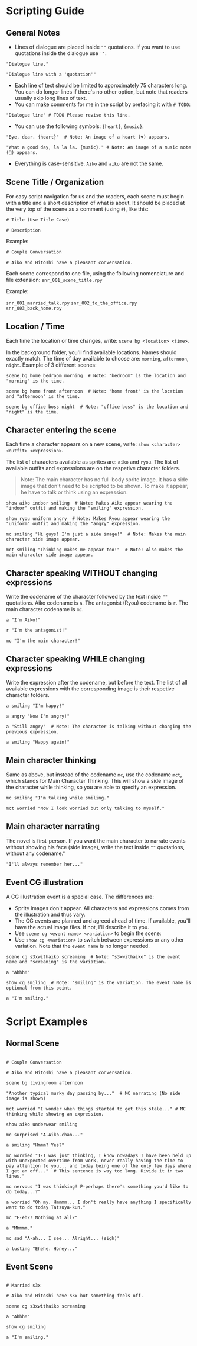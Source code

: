 # Scripting Guide

## General Notes

- Lines of dialogue are placed inside `""` quotations. If you want to use quotations inside the dialogue use `''`.

```renpy
"Dialogue line."

"Dialogue line with a 'quotation'"
```

- Each line of text should be limited to approximately 75 characters long. You can do longer lines if there's no other option, but note that readers usually skip long lines of text.
- You can make comments for me in the script by prefacing it with `# TODO`:

```renpy
"Dialogue line" # TODO Please revise this line.
```

- You can use the following symbols: `{heart}`, `{music}`.

```renpy
"Bye, dear. {heart}"  # Note: An image of a heart (❤️) appears.

"What a good day, la la la. {music}." # Note: An image of a music note (🎵) appears.
```

- Everything is case-sensitive. `Aiko` and `aiko` are not the same.

## Scene Title / Organization

For easy script navigation for us and the readers, each scene must begin with a title and a short description of what is about. It should be placed at the very top of the scene as a comment (using `#`), like this:

```renpy
# Title (Use Title Case)

# Description
```

Example:

```renpy
# Couple Conversation

# Aiko and Hitoshi have a pleasant conversation.
```

Each scene correspond to one file, using the following nomenclature and file extension:
`snr_001_scene_title.rpy`

Example:

`snr_001_married_talk.rpy`
`snr_002_to_the_office.rpy`
`snr_003_back_home.rpy`

## Location / Time

Each time the location or time changes, write: `scene bg <location> <time>`.

In the background folder, you'll find available locations. Names should exactly match.
The time of day available to choose are: `morning`, `afternoon`, `night`.
Example of 3 different scenes:

```renpy
scene bg home bedroom morning  # Note: "bedroom" is the location and "morning" is the time.
```
```renpy
scene bg home front afternoon  # Note: "home front" is the location and "afternoon" is the time.
```
```renpy
scene bg office boss night  # Note: "office boss" is the location and "night" is the time.
```

## Character entering the scene

Each time a character appears on a new scene, write: `show <character> <outfit> <expression>`.

The list of characters available as sprites are: `aiko` and `ryou`.
The list of available outfits and expressions are on the respetive character folders.
> Note: The main character has no full-body sprite image. It has a side image that don't need to be scripted to be shown. To make it appear, he have to talk or think using an expression.

```renpy
show aiko indoor smiling  # Note: Makes Aiko appear wearing the "indoor" outfit and making the "smiling" expression.
```
```renpy
show ryou uniform angry  # Note: Makes Ryou appear wearing the "uniform" outfit and making the "angry" expression.
```
```renpy
mc smiling "Hi guys! I'm just a side image!"  # Note: Makes the main character side image appear.

mct smiling "Thinking makes me appear too!"  # Note: Also makes the main character side image appear.
```

## Character speaking WITHOUT changing expressions

Write the codename of the character followed by the text inside `""` quotations.
Aiko codename is `a`.
The antagonist (Ryou) codename is `r`.
The main character codename is `mc`.

```renpy
a "I'm Aiko!"

r "I'm the antagonist!"

mc "I'm the main character!"
```

## Character speaking WHILE changing expressions

Write the expression after the codename, but before the text.
The list of all available expressions with the corresponding image is their respetive character folders. 

```renpy
a smiling "I'm happy!"

a angry "Now I'm angry!"

a "Still angry"  # Note: The character is talking without changing the previous expression.

a smiling "Happy again!"
```

## Main character thinking

Same as above, but instead of the codename `mc`, use the codename `mct`, which stands for Main Character Thinking.
This will show a side image of the character while thinking, so you are able to specify an expression.

```renpy
mc smiling "I'm talking while smiling."

mct worried "Now I look worried but only talking to myself."
```

## Main character narrating

The novel is first-person. If you want the main character to narrate events without showing his face (side image), write the text inside `""` quotations, without any codename."

```renpy
"I'll always remember her..."
```

## Event CG illustration

A CG illustration event is a special case. The differences are:
- Sprite images don't appear. All characters and expressions comes from the illustration and thus vary.
- The CG events are planned and agreed ahead of time. If available, you'll have the actual image files. If not, I'll describe it to you.
- Use `scene cg <event name> <variation>` to begin the scene:
- Use `show cg <variation>` to switch between expressions or any other variation. Note that the `event name` is no longer needed.

```renpy
scene cg s3xwithaiko screaming  # Note: "s3xwithaiko" is the event name and "screaming" is the variation.

a "Ahhh!"

show cg smiling  # Note: "smiling" is the variation. The event name is optional from this point. 

a "I'm smiling."

```

# Script Examples

## Normal Scene

```renpy

# Couple Conversation

# Aiko and Hitoshi have a pleasant conversation.

scene bg livingroom afternoon

"Another typical murky day passing by..."  # MC narrating (No side image is shown)

mct worried "I wonder when things started to get this stale..." # MC thinking while showing an expression.

show aiko underwear smiling

mc surprised "A-Aiko-chan..."

a smiling "Hmmm? Yes?"

mc worried "I-I was just thinking, I know nowadays I have been held up with unexpected overtime from work, never really having the time to pay attention to you... and today being one of the only few days where I get an off..."  # This sentence is way too long. Divide it in two lines."

mc nervous "I was thinking! P-perhaps there's something you'd like to do today...?"

a worried "Oh my, Hmmmm... I don't really have anything I specifically want to do today Tatsuya-kun."

mc "E-eh?! Nothing at all?"

a "Mhmmm."

mc sad "A-ah... I see... Alright... (sigh)"

a lusting "Ehehe. Honey..."
```

## Event Scene

```renpy

# Married s3x

# Aiko and Hitoshi have s3x but something feels off.

scene cg s3xwithaiko screaming

a "Ahhh!"

show cg smiling

a "I'm smiling."
```

